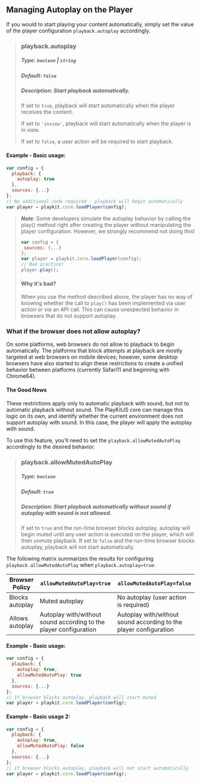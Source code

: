 ## Managing Autoplay on the Player

If you would to start playing your content automatically, simply set the value of the player configuration `playback.autoplay` accordingly.

> ### playback.autoplay
>
> ##### Type: `boolean` | `string`
>
> ##### Default: `false`
>
> ##### Description: Start playback automatically.
>
> If set to `true`, playback will start automatically when the player receives the content.
> >
> If set to `'inview'`, playback will start automatically when the player is in view.
>
>If set to `false`, a user action will be required to start playback.

#### Example - Basic usage:

```js
var config = {
  playback: {
    autoplay: true
  },
  sources: {...}
};
// No additional code required - playback will begin automatically
var player = playkit.core.loadPlayer(config);
```

> **_Note_**:
> Some developers simulate the autoplay behavior by calling the play() method right after creating the player without manipulating the player configuration. However, we strongly recommend not doing this!
>
> ```js
> var config = {
>  sources: {...}
> };
> var player = playkit.core.loadPlayer(config);
> // Bad practice!
> player.play();
> ```
>
> #### Why it's bad?
>
> When you use the method described above, the player has no way of knowing whether the call to `play()` has been implemented via user action or via an API call. This can cause unexpected behavior in browsers that do not support autoplay.

### What if the browser does not allow autoplay?

On some platforms, web browsers do not allow to playback to begin automatically. The platforms that block attempts at playback are mostly targeted at web browsers on mobile devices; however, some desktop browsers have also started to align these restrictions to create a unified behavior between platforms (currently Safari11 and beginning with Chrome64).

#### The Good News

These restrictions apply only to automatic playback with sound, but not to automatic playback without sound.
The PlayKitJS core can manage this logic on its own, and identify whether the current environment does not support autoplay with sound. In this case, the player will apply the autoplay with sound.

To use this feature, you'll need to set the `playback.allowMutedAutoPlay` accordingly to the desired behavior.

> ### playback.allowMutedAutoPlay
>
> ##### Type: `boolean`
>
> ##### Default: `true`
>
> ##### Description: Start playback automatically without sound if autoplay with sound is not allowed.
>
> If set to `true` and the run-time browser blocks autoplay, autoplay will begin muted until any user action is executed on the player, which will then unmute playback. If set to `false` and the run-time browser blocks autoplay, playback will not start automatically.

The following matrix summarizes the results for configuring `playback.allowMutedAutoPlay` when `playback.autoplay=true`:

| Browser Policy  | `allowMutedAutoPlay=true`                                         | `allowMutedAutoPlay=false`                                        |
| --------------- | ----------------------------------------------------------------- | ----------------------------------------------------------------- |
| Blocks autoplay | Muted autoplay                                                    | No autoplay (user action is required)                             |
| Allows autoplay | Autoplay with/without sound according to the player configuration | Autoplay with/without sound according to the player configuration |

#### Example - Basic usage:

```js
var config = {
  playback: {
    autoplay: true,
    allowMutedAutoPlay: true
  },
  sources: {...}
};
// If browser blocks autoplay, playback will start muted
var player = playkit.core.loadPlayer(config);
```

#### Example - Basic usage 2:

```js
var config = {
  playback: {
    autoplay: true,
    allowMutedAutoPlay: false
  },
  sources: {...}
};
// If browser blocks autoplay, playback will not start automatically
var player = playkit.core.loadPlayer(config);
```
